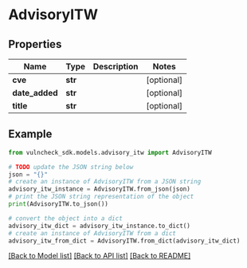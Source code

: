 # AdvisoryITW


## Properties

Name | Type | Description | Notes
------------ | ------------- | ------------- | -------------
**cve** | **str** |  | [optional] 
**date_added** | **str** |  | [optional] 
**title** | **str** |  | [optional] 

## Example

```python
from vulncheck_sdk.models.advisory_itw import AdvisoryITW

# TODO update the JSON string below
json = "{}"
# create an instance of AdvisoryITW from a JSON string
advisory_itw_instance = AdvisoryITW.from_json(json)
# print the JSON string representation of the object
print(AdvisoryITW.to_json())

# convert the object into a dict
advisory_itw_dict = advisory_itw_instance.to_dict()
# create an instance of AdvisoryITW from a dict
advisory_itw_from_dict = AdvisoryITW.from_dict(advisory_itw_dict)
```
[[Back to Model list]](../README.md#documentation-for-models) [[Back to API list]](../README.md#documentation-for-api-endpoints) [[Back to README]](../README.md)


